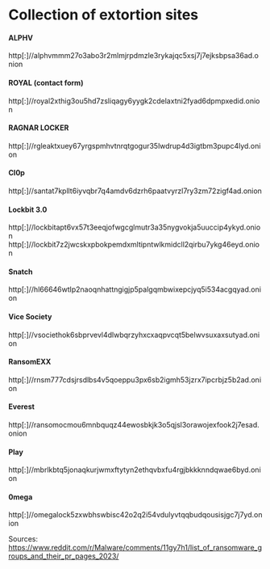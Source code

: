 # Collection of extortion sites

#### ALPHV  
http[:]//alphvmmm27o3abo3r2mlmjrpdmzle3rykajqc5xsj7j7ejksbpsa36ad.onion 

#### ROYAL (contact form)  
http[:]//royal2xthig3ou5hd7zsliqagy6yygk2cdelaxtni2fyad6dpmpxedid.onion  

#### RAGNAR LOCKER  
http[:]//rgleaktxuey67yrgspmhvtnrqtgogur35lwdrup4d3igtbm3pupc4lyd.onion  

#### Cl0p  
http[:]//santat7kpllt6iyvqbr7q4amdv6dzrh6paatvyrzl7ry3zm72zigf4ad.onion  

#### Lockbit 3.0  
http[:]//lockbitapt6vx57t3eeqjofwgcglmutr3a35nygvokja5uuccip4ykyd.onion
http[:]//lockbit7z2jwcskxpbokpemdxmltipntwlkmidcll2qirbu7ykg46eyd.onion

#### Snatch  
http[:]//hl66646wtlp2naoqnhattngigjp5palgqmbwixepcjyq5i534acgqyad.onion

#### Vice Society  
http[:]//vsociethok6sbprvevl4dlwbqrzyhxcxaqpvcqt5belwvsuxaxsutyad.onion

#### RansomEXX  
http[:]//rnsm777cdsjrsdlbs4v5qoeppu3px6sb2igmh53jzrx7ipcrbjz5b2ad.onion  

#### Everest  
http[:]//ransomocmou6mnbquqz44ewosbkjk3o5qjsl3orawojexfook2j7esad.onion  

#### Play  
http[:]//mbrlkbtq5jonaqkurjwmxftytyn2ethqvbxfu4rgjbkkknndqwae6byd.onion  

#### 0mega 
http[:]//omegalock5zxwbhswbisc42o2q2i54vdulyvtqqbudqousisjgc7j7yd.onion  




Sources:  
https://www.reddit.com/r/Malware/comments/11gy7h1/list_of_ransomware_groups_and_their_pr_pages_2023/  

